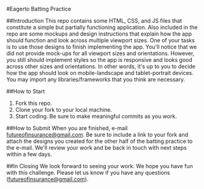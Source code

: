 #Eagerto Batting Practice

##Introduction
This repo contains some HTML, CSS, and JS files that constitute a simple but partially functioning application. Also included in the repo are some mockups and design instructions that explain how the app should function and look across multiple viewport sizes. One of your tasks is to use those designs to finish implementing the app. You'll notice that we did not provide mock-ups for all viewport sizes and orientations. However, you still should implement styles so the app is responsive and looks good across other sizes and orientations. In other words, it's up to you to decide how the app should look on mobile-landscape and tablet-portrait devices. You may import any libraries/frameworks that you think are necessary.

##How to Start
1. Fork this repo.
1. Clone your fork to your local machine.
1. Start coding. Be sure to make meaningful commits as you work.

##How to Submit
When you are finished, e-mail futureofinsurance@gmail.com. Be sure to include a link to your fork and attach the designs you created for the other half of the batting practice to the e-mail. We'll review your work and be back in touch with next steps within a few days.

##In Closing
We look forward to seeing your work. We hope you have fun with this challenge. Please let us know if you have any questions (futureofinsurance@gmail.com).